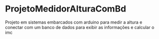 # ProjetoMedidorAlturaComBd
Projeto em sistemas embarcados com arduino para medir a altura e conectar com um banco de dados para exibir as informações e calcular o imc
